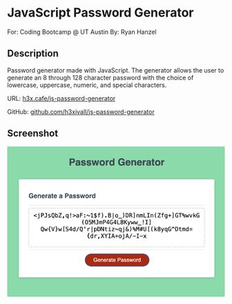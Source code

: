# JavaScript Password Generator

For: Coding Bootcamp @ UT Austin
By: Ryan Hanzel

## Description

Password generator made with JavaScript. The generator allows the user to generate an 8 through 128 character password with the choice of lowercase, uppercase, numeric, and special characters.

URL: [h3x.cafe/js-password-generator](https://h3x.cafe/js-password-generator)

GitHub: [github.com/h3xivall/js-password-generator](https://github.com/h3xivall/js-password-generator)
## Screenshot

![Screenshot One](./assets/sn.png)
